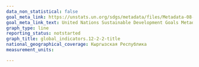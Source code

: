 ```yaml
---
data_non_statistical: false
goal_meta_link: https://unstats.un.org/sdgs/metadata/files/Metadata-08-04-02.pdf
goal_meta_link_text: United Nations Sustainable Development Goals Metadata (PDF 783 KB)
graph_type: line
reporting_status: notstarted
graph_title: global_indicators.12-2-2-title
national_geographical_coverage: Кыргызская Республика
measurement_units: 

---
```

